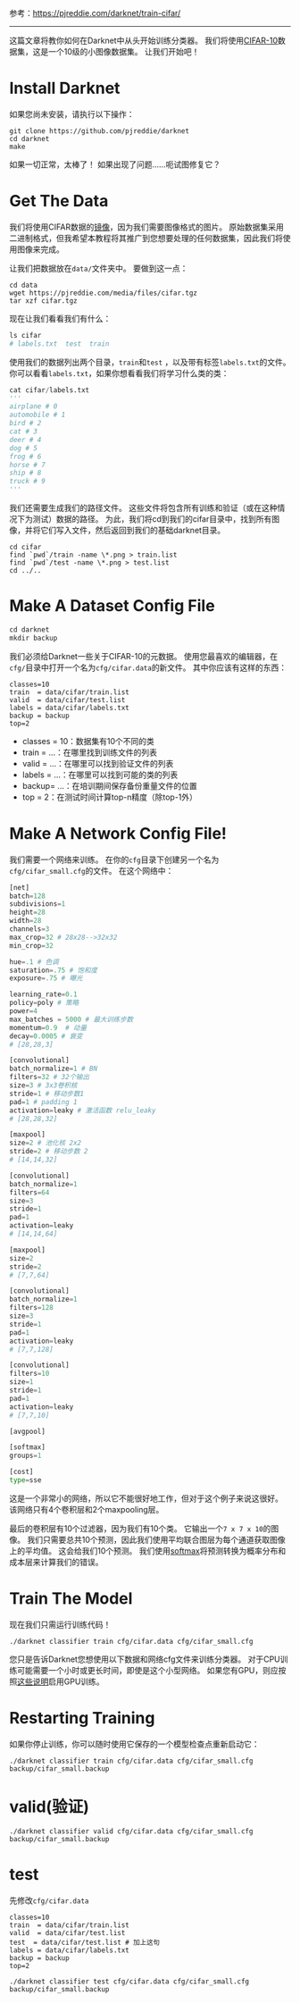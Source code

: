 参考：https://pjreddie.com/darknet/train-cifar/


----------


这篇文章将教你如何在Darknet中从头开始训练分类器。 我们将使用[CIFAR-10](https://www.cs.toronto.edu/~kriz/cifar.html)数据集，这是一个10级的小图像数据集。 让我们开始吧！

# Install Darknet
如果您尚未安装，请执行以下操作：

```
git clone https://github.com/pjreddie/darknet
cd darknet
make
```
如果一切正常，太棒了！ 如果出现了问题......呃试图修复它？
# Get The Data
我们将使用CIFAR数据的[镜像](https://pjreddie.com/projects/cifar-10-dataset-mirror/)，因为我们需要图像格式的图片。 原始数据集采用二进制格式，但我希望本教程将其推广到您想要处理的任何数据集，因此我们将使用图像来完成。

让我们把数据放在`data/`文件夹中。 要做到这一点：

```
cd data
wget https://pjreddie.com/media/files/cifar.tgz
tar xzf cifar.tgz
```
现在让我们看看我们有什么：

```python
ls cifar
# labels.txt  test  train 
```
使用我们的数据列出两个目录，`train`和`test` ，以及带有标签`labels.txt`的文件。 你可以看看`labels.txt`，如果你想看看我们将学习什么类的类：

```python
cat cifar/labels.txt
'''
airplane # 0
automobile # 1
bird # 2
cat # 3
deer # 4
dog # 5
frog # 6
horse # 7
ship # 8
truck # 9
'''
```

我们还需要生成我们的路径文件。 这些文件将包含所有训练和验证（或在这种情况下为测试）数据的路径。 为此，我们将cd到我们的cifar目录中，找到所有图像，并将它们写入文件，然后返回到我们的基础darknet目录。

```
cd cifar
find `pwd`/train -name \*.png > train.list
find `pwd`/test -name \*.png > test.list
cd ../..
```

# Make A Dataset Config File

```python
cd darknet
mkdir backup
```

我们必须给Darknet一些关于CIFAR-10的元数据。 使用您最喜欢的编辑器，在`cfg/`目录中打开一个名为`cfg/cifar.data`的新文件。 其中你应该有这样的东西：

```
classes=10
train  = data/cifar/train.list
valid  = data/cifar/test.list
labels = data/cifar/labels.txt
backup = backup
top=2
```
- classes = 10：数据集有10个不同的类
- train = ...：在哪里找到训练文件的列表
- valid = ...：在哪里可以找到验证文件的列表
- labels = ...：在哪里可以找到可能的类的列表
- backup= ...：在培训期间保存备份重量文件的位置
- top = 2：在测试时间计算top-n精度（除top-1外）

# Make A Network Config File!
我们需要一个网络来训练。 在你的`cfg`目录下创建另一个名为`cfg/cifar_small.cfg`的文件。 在这个网络中：

```python
[net]
batch=128
subdivisions=1
height=28
width=28
channels=3
max_crop=32 # 28x28-->32x32
min_crop=32

hue=.1 # 色调
saturation=.75 # 饱和度
exposure=.75 # 曝光

learning_rate=0.1
policy=poly # 策略
power=4
max_batches = 5000 # 最大训练步数
momentum=0.9  # 动量
decay=0.0005 # 衰变
# [28,28,3]

[convolutional]
batch_normalize=1 # BN
filters=32 # 32个输出
size=3 # 3x3卷积核
stride=1 # 移动步数1
pad=1 # padding 1
activation=leaky # 激活函数 relu_leaky
# [28,28,32]

[maxpool]
size=2 # 池化核 2x2
stride=2 # 移动步数 2
# [14,14,32]

[convolutional]
batch_normalize=1
filters=64
size=3
stride=1
pad=1
activation=leaky
# [14,14,64]

[maxpool]
size=2
stride=2
# [7,7,64]

[convolutional]
batch_normalize=1
filters=128
size=3
stride=1
pad=1
activation=leaky
# [7,7,128]

[convolutional]
filters=10
size=1
stride=1
pad=1
activation=leaky
# [7,7,10]

[avgpool]

[softmax]
groups=1

[cost]
type=sse
```
这是一个非常小的网络，所以它不能很好地工作，但对于这个例子来说这很好。 该网络只有4个卷积层和2个maxpooling层。

最后的卷积层有10个过滤器，因为我们有10个类。 它输出一个`7 x 7 x 10`的图像。 我们只需要总共10个预测，因此我们使用平均联合图层为每个通道获取图像上的平均值。 这会给我们10个预测。 我们使用[softmax](https://en.wikipedia.org/wiki/Softmax_function)将预测转换为概率分布和成本层来计算我们的错误。

# Train The Model
现在我们只需运行训练代码！

```
./darknet classifier train cfg/cifar.data cfg/cifar_small.cfg
```
您只是告诉Darknet您想使用以下数据和网络cfg文件来训练分类器。 对于CPU训练可能需要一个小时或更长时间，即使是这个小型网络。 如果您有GPU，则应按照[这些说明](https://pjreddie.com/darknet/install/#cuda)启用GPU训练。

# Restarting Training

如果你停止训练，你可以随时使用它保存的一个模型检查点重新启动它：

```
./darknet classifier train cfg/cifar.data cfg/cifar_small.cfg backup/cifar_small.backup
```

# valid(验证)

```
./darknet classifier valid cfg/cifar.data cfg/cifar_small.cfg backup/cifar_small.backup
```

# test

先修改`cfg/cifar.data`

```pythn
classes=10
train  = data/cifar/train.list
valid  = data/cifar/test.list
test  = data/cifar/test.list # 加上这句
labels = data/cifar/labels.txt
backup = backup
top=2
```

```
./darknet classifier test cfg/cifar.data cfg/cifar_small.cfg backup/cifar_small.backup
```